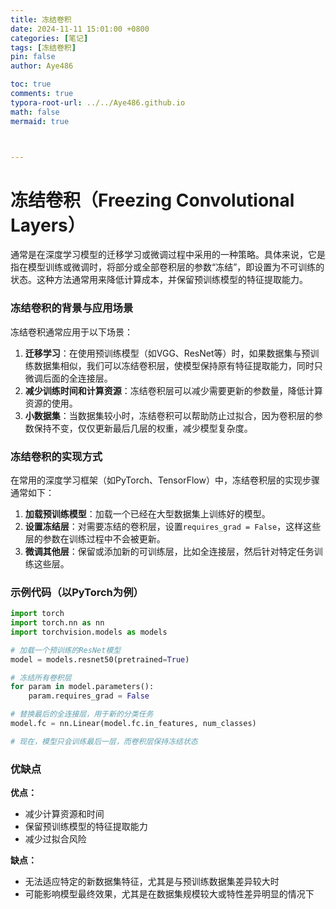 ```yaml
---
title: 冻结卷积
date: 2024-11-11 15:01:00 +0800
categories: [笔记]
tags: [冻结卷积]
pin: false
author: Aye486

toc: true
comments: true
typora-root-url: ../../Aye486.github.io
math: false
mermaid: true



---
```


# 冻结卷积（Freezing Convolutional Layers）

通常是在深度学习模型的迁移学习或微调过程中采用的一种策略。具体来说，它是指在模型训练或微调时，将部分或全部卷积层的参数“冻结”，即设置为不可训练的状态。这种方法通常用来降低计算成本，并保留预训练模型的特征提取能力。

### 冻结卷积的背景与应用场景

冻结卷积通常应用于以下场景：
1. **迁移学习**：在使用预训练模型（如VGG、ResNet等）时，如果数据集与预训练数据集相似，我们可以冻结卷积层，使模型保持原有特征提取能力，同时只微调后面的全连接层。
2. **减少训练时间和计算资源**：冻结卷积层可以减少需要更新的参数量，降低计算资源的使用。
3. **小数据集**：当数据集较小时，冻结卷积可以帮助防止过拟合，因为卷积层的参数保持不变，仅仅更新最后几层的权重，减少模型复杂度。

### 冻结卷积的实现方式

在常用的深度学习框架（如PyTorch、TensorFlow）中，冻结卷积层的实现步骤通常如下：
1. **加载预训练模型**：加载一个已经在大型数据集上训练好的模型。
2. **设置冻结层**：对需要冻结的卷积层，设置`requires_grad = False`，这样这些层的参数在训练过程中不会被更新。
3. **微调其他层**：保留或添加新的可训练层，比如全连接层，然后针对特定任务训练这些层。

### 示例代码（以PyTorch为例）

```python
import torch
import torch.nn as nn
import torchvision.models as models

# 加载一个预训练的ResNet模型
model = models.resnet50(pretrained=True)

# 冻结所有卷积层
for param in model.parameters():
    param.requires_grad = False

# 替换最后的全连接层，用于新的分类任务
model.fc = nn.Linear(model.fc.in_features, num_classes)

# 现在，模型只会训练最后一层，而卷积层保持冻结状态
```

### 优缺点

**优点：**
- 减少计算资源和时间
- 保留预训练模型的特征提取能力
- 减少过拟合风险

**缺点：**
- 无法适应特定的新数据集特征，尤其是与预训练数据集差异较大时
- 可能影响模型最终效果，尤其是在数据集规模较大或特性差异明显的情况下
